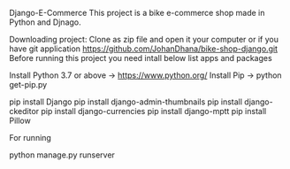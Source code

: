 Django-E-Commerce
This project is a bike e-commerce  shop made in  Python and Djnago.

Downloading project:
Clone as zip file and open it your computer or if you have git application
https://github.com/JohanDhana/bike-shop-django.git
Before running this project you need intall below list apps and packages

Install Python 3.7 or above -> https://www.python.org/
Install Pip -> python get-pip.py

pip install Django
pip install django-admin-thumbnails
pip install django-ckeditor
pip install django-currencies
pip install django-mptt
pip install Pillow

For running

python manage.py runserver
